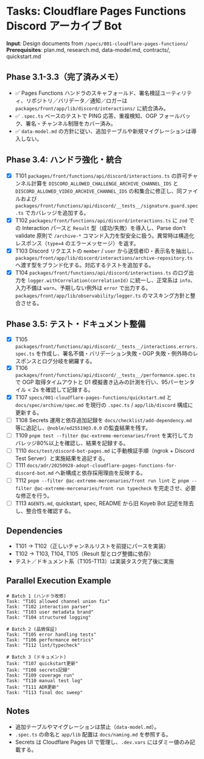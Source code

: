 # Tasks: Cloudflare Pages Functions Discord アーカイブ Bot

**Input**: Design documents from `/specs/001-cloudflare-pages-functions/`
**Prerequisites**: plan.md, research.md, data-model.md, contracts/, quickstart.md

## Phase 3.1-3.3（完了済みメモ）
- ✅ Pages Functions ハンドラのスキャフォールド、署名検証ユーティリティ、リポジトリ／バリデータ／通知／ロガーは `packages/front/app/lib/discord/interactions/` に統合済み。
- ✅ `.spec.ts` ベースのテストで PING 応答、重複検知、OGP フォールバック、署名・チャンネル制限をカバー済み。
- ✅ `data-model.md` の方針に従い、追加テーブルや新規マイグレーションは導入しない。

## Phase 3.4: ハンドラ強化・統合
- [x] T101 `packages/front/functions/api/discord/interactions.ts` の許可チャンネル計算を `DISCORD_ALLOWED_CHALLENGE_ARCHIVE_CHANNEL_IDS` と `DISCORD_ALLOWED_VIDEO_ARCHIVE_CHANNEL_IDS` の和集合に修正し、同ファイルおよび `packages/front/functions/api/discord/__tests__/signature.guard.spec.ts` でカバレッジを追加する。
- [x] T102 `packages/front/functions/api/discord/interactions.ts` に `zod` での Interaction パースと `Result` 型（成功/失敗）を導入し、Parse don't validate 原則で `/archive-*` コマンド入力を型安全に扱う。異常時は構造化レスポンス（`type=4` のエラーメッセージ）を返す。
- [x] T103 Discord リクエストの `member` / `user` から送信者ID・表示名を抽出し、`packages/front/app/lib/discord/interactions/archive-repository.ts` へ渡す型をブランド化する。対応するテストを追加する。
- [x] T104 `packages/front/functions/api/discord/interactions.ts` のログ出力を `logger.withCorrelation(correlationId)` に統一し、正常系は `info`、入力不備は `warn`、予期しない例外は `error` で出力する。`packages/front/app/lib/observability/logger.ts` のマスキング方針と整合させる。

## Phase 3.5: テスト・ドキュメント整備
- [x] T105 `packages/front/functions/api/discord/__tests__/interactions.errors.spec.ts` を作成し、署名不備・バリデーション失敗・OGP 失敗・例外時のレスポンスとログ分岐を網羅する。
- [x] T106 `packages/front/functions/api/discord/__tests__/performance.spec.ts` で OGP 取得タイムアウトと D1 模擬書き込みの計測を行い、95パーセンタイル < 2s を確認して記録する。
- [x] T107 `specs/001-cloudflare-pages-functions/quickstart.md` と `docs/spec/archive/spec.md` を現行の `.spec.ts` / `app/lib/discord` 構成に更新する。
- [ ] T108 Secrets 運用と依存追加記録を `docs/checklist/add-dependency.md` 等に追記し、`@noble/ed25519@3.0.0` の監査結果を残す。
- [ ] T109 `pnpm test --filter @ac-extreme-mercenaries/front` を実行してカバレッジ80%以上を確認し、結果を記録する。
- [ ] T110 `docs/test/discord-bot-pages.md` に手動検証手順（ngrok + Discord Test Server）と実施結果を追記する。
- [ ] T111 `docs/adr/20250928-adopt-cloudflare-pages-functions-for-discord-bot.md` へ新構成と依存採用理由を反映する。
- [ ] T112 `pnpm --filter @ac-extreme-mercenaries/front run lint` と `pnpm --filter @ac-extreme-mercenaries/front run typecheck` を完走させ、必要な修正を行う。
- [ ] T113 `AGENTS.md`, quickstart, spec, README から旧 Koyeb Bot 記述を除去し、整合性を確認する。

## Dependencies
- T101 → T102（正しいチャンネルリストを前提にパースを実装）
- T102 → T103, T104, T105（Result 型とログ整備に依存）
- テスト／ドキュメント系（T105-T113）は実装タスク完了後に実施

## Parallel Execution Example
```
# Batch 1 (ハンドラ改修)
Task: "T101 allowed channel union fix"
Task: "T102 interaction parser"
Task: "T103 user metadata brand"
Task: "T104 structured logging"

# Batch 2 (品質保証)
Task: "T105 error handling tests"
Task: "T106 performance metrics"
Task: "T112 lint/typecheck"

# Batch 3 (ドキュメント)
Task: "T107 quickstart更新"
Task: "T108 secrets記録"
Task: "T109 coverage run"
Task: "T110 manual test log"
Task: "T111 ADR更新"
Task: "T113 final doc sweep"
```

## Notes
- 追加テーブルやマイグレーションは禁止（`data-model.md`）。
- `.spec.ts` の命名と `app/lib` 配置は `docs/naming.md` を参照する。
- Secrets は Cloudflare Pages UI で管理し、`.dev.vars` にはダミー値のみ記載する。
